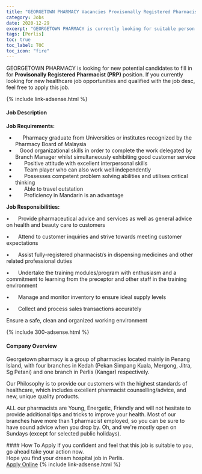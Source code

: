 ```yaml
---
title: "GEORGETOWN PHARMACY Vacancies Provisonally Registered Pharmacist (PRP)" 
category: Jobs 
date: 2020-12-29 
excerpt: "GEORGETOWN PHARMACY is currently looking for suitable person to fill in the Provisonally Registered Pharmacist (PRP) which positioned at Perlis" 
tags: [Perlis] 
toc: true 
toc_label: TOC 
toc_icon: "fire" 
--- 
```


<p>GEORGETOWN PHARMACY is looking for new potential candidates to fill in for <b>Provisonally Registered Pharmacist (PRP)</b> position. If you currently looking for new healthcare job opportunities and qualified with the job desc, feel free to apply this job.
</p>{% include link-adsense.html %} 
<div><div><div><h4>Job Description</h4></div></div><div><div><span><div><p><strong>Job Requirements:</strong></p><ul><li>&#160;&#160;&#160;&#160;&#160;Pharmacy graduate from Universities or institutes recognized by the Pharmacy Board of Malaysia</li><li>&#160;&#160;&#160;Good organizational skills in order to complete the work delegated by Branch Manager whilst simultaneously exhibiting good customer service</li><li>&#160;&#160;&#160;&#160;&#160;&#160;Positive attitude with excellent interpersonal skills</li><li>&#160;&#160;&#160;&#160;&#160;&#160;Team player who can also work well independently</li><li>&#160;&#160;&#160;&#160;&#160;&#160;Possesses competent problem solving abilities and utilises critical thinking</li><li>&#160;&#160;&#160;&#160;&#160;&#160;Able to travel outstation</li><li>&#160;&#160;&#160;&#160;&#160;&#160;Proficiency in Mandarin is an advantage</li></ul><p><strong>Job Responsibilities:</strong></p><p>&#8226;&#160;&#160;&#160;&#160;&#160;&#160;Provide pharmaceutical advice and services as well as general advice on health and beauty care to customers</p><p>&#8226;&#160;&#160;&#160;&#160;&#160;&#160;Attend to customer inquiries and strive towards meeting customer expectations</p><p>&#8226;&#160;&#160;&#160;&#160;&#160;&#160;Assist fully-registered pharmacist/s in dispensing medicines and other related professional duties</p><p>&#8226;&#160;&#160;&#160;&#160;&#160;&#160;Undertake the training modules/program with enthusiasm and a commitment to learning from the preceptor and other staff in the training environment</p><p>&#8226;&#160;&#160;&#160;&#160;&#160;&#160;Manage and monitor inventory to ensure ideal supply levels</p><p>&#8226;&#160;&#160;&#160;&#160;&#160;&#160;Collect and process sales transactions accurately</p><p>Ensure a safe, clean and organized working environment&#160;&#160;</p></div></span></div></div></div> 
{% include 300-adsense.html %} 
<div><div><div><h4>Company Overview</h4></div></div><div><div><span><div><p>Georgetown pharmacy is a group of pharmacies located mainly in Penang Island, with&#160;four branches in Kedah (Pekan Simpang Kuala, Mergong, Jitra, Sg Petani) and one branch in Perlis (Kangar) respectively.</p><p>Our Philosophy is to provide our customers with the highest standards of healthcare, which includes excellent pharmacist counselling/advice, and new, unique quality products.</p><p>ALL our pharmacists are Young, Energetic, Friendly and will not hesitate to provide additional tips and tricks to improve your health. Most of our branches have more than 1 pharmacist employed, so you can be sure to have sound advice when you drop by. Oh, and we're mostly open on Sundays&#160;(except for selected public holidays).</p></div></span></div></div></div> 
#### How To Apply 
If you confident and feel that this job is suitable to you, go ahead take your action now. <br/> 
Hope you find your dream hospital job in Perlis. <br/> 
<a href="https://www.jobstreet.com.my/en/job/provisonally-registered-pharmacist-prp-4442648?jobId=jobstreet-my-job-4442648&sectionRank=26&token=0~ef1375a7-dbe5-4196-aa8d-4dedf1591e47&fr=SRP%20View%20In%20New%20Ta" class="btn btn--warning" target="_blank" rel="nofollow noopenner">Apply Online</a> 
{% include link-adsense.html %} 